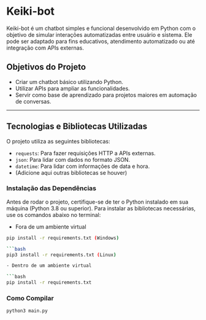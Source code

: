 # Keiki-bot

Keiki-bot é um chatbot simples e funcional desenvolvido em Python com o objetivo de simular interações automatizadas entre usuário e sistema. Ele pode ser adaptado para fins educativos, atendimento automatizado ou até integração com APIs externas.

## Objetivos do Projeto

- Criar um chatbot básico utilizando Python.
- Utilizar APIs para ampliar as funcionalidades.
- Servir como base de aprendizado para projetos maiores em automação de conversas.

---

## Tecnologias e Bibliotecas Utilizadas

O projeto utiliza as seguintes bibliotecas:

- `requests`: Para fazer requisições HTTP a APIs externas.
- `json`: Para lidar com dados no formato JSON.
- `datetime`: Para lidar com informações de data e hora.
- (Adicione aqui outras bibliotecas se houver)

### Instalação das Dependências

Antes de rodar o projeto, certifique-se de ter o Python instalado em sua máquina (Python 3.8 ou superior). Para instalar as bibliotecas necessárias, use os comandos abaixo no terminal:

- Fora de um ambiente virtual

```bash
pip install -r requirements.txt (Windows)

```bash
pip3 install -r requirements.txt (Linux)

- Dentro de um ambiente virtual

```bash
pip install -r requirements.txt

```
### Como Compilar

```bash
python3 main.py